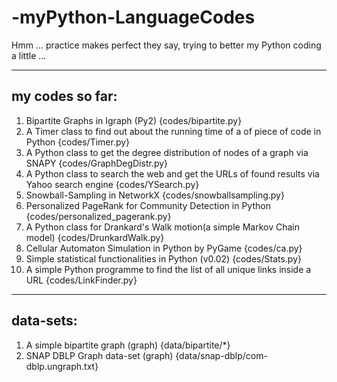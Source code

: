 # -myPython-LanguageCodes
Hmm ... practice makes perfect they say, trying to better my Python coding a little ...

---
  my codes so far:
---

  
1. Bipartite Graphs in Igraph (Py2) {codes/bipartite.py}
2. A Timer class to find out about the running time of a of piece of code in Python {codes/Timer.py}
3. A Python class to get the degree distribution of nodes of a graph via SNAPY {codes/GraphDegDistr.py}
4. A Python class to search the web and get the URLs of found results via Yahoo search engine {codes/YSearch.py}
5. Snowball-Sampling in NetworkX {codes/snowballsampling.py}
6. Personalized PageRank for Community Detection in Python {codes/personalized_pagerank.py}
7. A Python class for Drankard's Walk motion(a simple Markov Chain model) {codes/DrunkardWalk.py}
8. Cellular Automaton Simulation in Python by PyGame {codes/ca.py}
9. Simple statistical functionalities in Python (v0.02) {codes/Stats.py}
10. A simple Python programme to find the list of all unique links inside a URL {codes/LinkFinder.py}


---
  data-sets:
---


1. A simple bipartite graph (graph) {data/bipartite/*}
2. SNAP DBLP Graph data-set (graph) {data/snap-dblp/com-dblp.ungraph.txt}

    